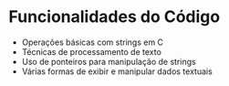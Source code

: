 # Funcionalidades do Código
* Operações básicas com strings em C
* Técnicas de processamento de texto
* Uso de ponteiros para manipulação de strings
* Várias formas de exibir e manipular dados textuais